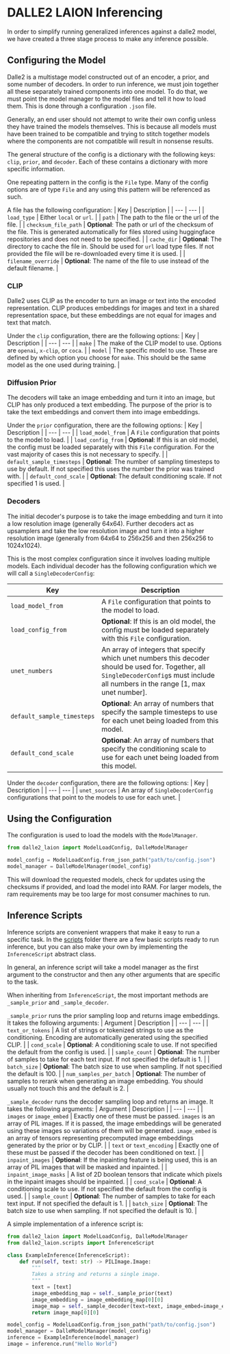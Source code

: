 # DALLE2 LAION Inferencing
In order to simplify running generalized inferences against a dalle2 model, we have created a three stage process to make any inference possible.

## Configuring the Model
Dalle2 is a multistage model constructed out of an encoder, a prior, and some number of decoders. In order to run inference, we must join together all these separately trained components into one model. To do that, we must point the model manager to the model files and tell it how to load them. This is done through a configuration `.json` file.

Generally, an end user should not attempt to write their own config unless they have trained the models themselves. This is because all models must have been trained to be compatible and trying to stitch together models where the components are not compatible will result in nonsense results.

The general structure of the config is a dictionary with the following keys:
`clip`, `prior`, and `decoder`. Each of these contains a dictionary with more specific information.

One repeating pattern in the config is the `File` type. Many of the config options are of type `File` and any using this pattern will be referenced as such.

A file has the following configuration:
| Key | Description |
| --- | --- |
| `load_type` | Either `local` or `url`. |
| `path` | The path to the file or the url of the file. |
| `checksum_file_path` | **Optional**: The path or url of the checksum of the file. This is generated automatically for files stored using huggingface repositories and does not need to be specified. |
| `cache_dir` | **Optional**: The directory to cache the file in. Should be used for `url` load type files. If not provided the file will be re-downloaded every time it is used. |
| `filename_override` | **Optional**: The name of the file to use instead of the default filename. |

### CLIP
Dalle2 uses CLIP as the encoder to turn an image or text into the encoded representation. CLIP produces embeddings for images and text in a shared representation space, but these embeddings are not equal for images and text that match.

Under the `clip` configuration, there are the following options:
| Key | Description |
| --- | --- |
| `make` | The make of the CLIP model to use. Options are `openai`, `x-clip`, or `coca`. |
| `model` | The specific model to use. These are defined by which option you choose for `make`. This should be the same model as the one used during training. |

### Diffusion Prior
The decoders will take an image embedding and turn it into an image, but CLIP has only produced a text embedding. The purpose of the prior is to take the text embeddings and convert them into image embeddings.

Under the `prior` configuration, there are the following options:
| Key | Description |
| --- | --- |
| `load_model_from` | A `File` configuration that points to the model to load. |
| `load_config_from` | **Optional**: If this is an old model, the config must be loaded separately with this `File` configuration. For the vast majority of cases this is not necessary to specify. |
| `default_sample_timesteps` | **Optional**: The number of sampling timesteps to use by default. If not specified this uses the number the prior was trained with. |
| `default_cond_scale` | **Optional**: The default conditioning scale. If not specified 1 is used. |

### Decoders
The initial decoder's purpose is to take the image embedding and turn it into a low resolution image (generally 64x64). Further decoders act as upsamplers and take the low resolution image and turn it into a higher resolution image (generally from 64x64 to 256x256 and then 256x256 to 1024x1024).

This is the most complex configuration since it involves loading multiple models. Each individual decoder has the following configuration which we will call a `SingleDecoderConfig`:

| Key | Description |
| --- | --- |
| `load_model_from` | A `File` configuration that points to the model to load. |
| `load_config_from` | **Optional**: If this is an old model, the config must be loaded separately with this `File` configuration. |
| `unet_numbers` | An array of integers that specify which unet numbers this decoder should be used for. Together, all `SingleDecoderConfig`s must include all numbers in the range [1, max unet number]. |
| `default_sample_timesteps` | **Optional**: An array of numbers that specify the sample timesteps to use for each unet being loaded from this model. |
| `default_cond_scale` | **Optional**: An array of numbers that specify the conditioning scale to use for each unet being loaded from this model. |

Under the `decoder` configuration, there are the following options:
| Key | Description |
| --- | --- |
| `unet_sources` | An array of `SingleDecoderConfig` configurations that point to the models to use for each unet. |

## Using the Configuration
The configuration is used to load the models with the `ModelManager`.

```python
from dalle2_laion import ModelLoadConfig, DalleModelManager

model_config = ModelLoadConfig.from_json_path("path/to/config.json")
model_manager = DalleModelManager(model_config)
```

This will download the requested models, check for updates using the checksums if provided, and load the model into RAM. For larger models, the ram requirements may be too large for most consumer machines to run.

## Inference Scripts
Inference scripts are convenient wrappers that make it easy to run a specific task. In the [scripts](dalle2_laion/scripts) folder there are a few basic scripts ready to run inference, but you can also make your own by implementing the `InferenceScript` abstract class.

In general, an inference script will take a model manager as the first argument to the constructor and then any other arguments that are specific to the task.

When inheriting from `InferenceScript`, the most important methods are `_sample_prior` and `_sample_decoder`.

`_sample_prior` runs the prior sampling loop and returns image embeddings.
It takes the following arguments:
| Argument | Description |
| --- | --- |
| `text_or_tokens` | A list of strings or tokenized strings to use as the conditioning. Encoding are automatically generated using the specified CLIP. |
| `cond_scale` | **Optional**: A conditioning scale to use. If not specified the default from the config is used. |
| `sample_count` | **Optional**: The number of samples to take for each text input. If not specified the default is 1. |
| `batch_size` | **Optional**: The batch size to use when sampling. If not specified the default is 100. |
| `num_samples_per_batch` | **Optional**: The number of samples to rerank when generating an image embedding. You should usually not touch this and the default is 2. |

`_sample_decoder` runs the decoder sampling loop and returns an image.
It takes the following arguments:
| Argument | Description |
| --- | --- |
| `images` or `image_embed` | Exactly one of these must be passed. `images` is an array of PIL images. If it is passed, the image embeddings will be generated using these images so variations of them will be generated. `image_embed` is an array of tensors representing precomputed image embeddings generated by the prior or by CLIP. |
| `text` or `text_encoding` | Exactly one of these must be passed if the decoder has been conditioned on text. |
| `inpaint_images` | **Optional**: If the inpainting feature is being used, this is an array of PIL images that will be masked and inpainted. |
| `inpaint_image_masks` | A list of 2D boolean tensors that indicate which pixels in the inpaint images should be inpainted. |
| `cond_scale` | **Optional**: A conditioning scale to use. If not specified the default from the config is used. |
| `sample_count` | **Optional**: The number of samples to take for each text input. If not specified the default is 1. |
| `batch_size` | **Optional**: The batch size to use when sampling. If not specified the default is 10. |

A simple implementation of a inference script is:

```python
from dalle2_laion import ModelLoadConfig, DalleModelManager
from dalle2_laion.scripts import InferenceScript

class ExampleInference(InferenceScript):
    def run(self, text: str) -> PILImage.Image:
        """
        Takes a string and returns a single image.
        """
        text = [text]
        image_embedding_map = self._sample_prior(text)
        image_embedding = image_embedding_map[0][0]
        image_map = self._sample_decoder(text=text, image_embed=image_embedding)
        return image_map[0][0]

model_config = ModelLoadConfig.from_json_path("path/to/config.json")
model_manager = DalleModelManager(model_config)
inference = ExampleInference(model_manager)
image = inference.run("Hello World")
```